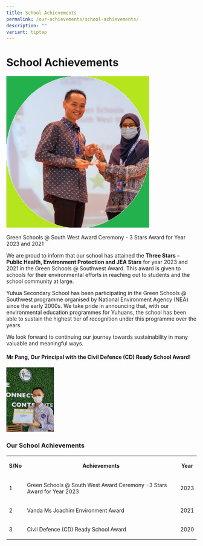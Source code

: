 ```yaml
---
title: School Achievements
permalink: /our-achievements/school-achievements/
description: ""
variant: tiptap
---
```

<h1><strong>School Achievements</strong></h1>
<div class="isomer-image-wrapper">
<img style="width: 75%;" height="auto" width="100%" alt="" src="/images/green_schools1.jpg">
</div>
<p>Green Schools @ South West Award Ceremony - 3 Stars Award for Year 2023
and 2021</p>
<p>We are proud to inform that our school has attained the&nbsp;<strong>Three Stars – Public Health, Environment Protection and JEA Stars</strong>&nbsp;for
year 2023 and 2021 in the Green Schools @ Southwest Award. This award is
given to schools for their environmental efforts in reaching out to students
and the school community at large.</p>
<p>Yuhua Secondary School has been participating in the Green Schools @ Southwest
programme organised by National Environment Agency (NEA) since the early
2000s. We take pride in announcing that, with our environmental education
programmes for Yuhuans, the school has been able to sustain the highest
tier of recognition under this programme over the years.</p>
<p>We look forward to continuing our journey towards sustainability in many
valuable and meaningful ways.</p>
<h4>Mr Pang, Our Principal with the Civil Defence (CD) Ready School Award!</h4>
<div class="isomer-image-wrapper">
<img style="width: 25%;" height="auto" width="100%" alt="" src="/images/SCDF%20CD%20readyWith%20Mr%20Pang.jpg">
</div>
<h3>Our School Achievements</h3>
<table style="minWidth: 75px">
<colgroup>
<col>
<col>
<col>
</colgroup>
<tbody>
<tr>
<th rowspan="1" colspan="1">
<p>S/No</p>
</th>
<th rowspan="1" colspan="1">
<p>Achievements</p>
</th>
<th rowspan="1" colspan="1">
<p>Year</p>
</th>
</tr>
<tr>
<td rowspan="1" colspan="1">
<p>1</p>
</td>
<td rowspan="1" colspan="1">
<p>Green Schools @ South West Award Ceremony -3 Stars Award for Year 2023</p>
</td>
<td rowspan="1" colspan="1">
<p>2023</p>
</td>
</tr>
<tr>
<td rowspan="1" colspan="1">
<p>2</p>
</td>
<td rowspan="1" colspan="1">
<p>Vanda Ms Joachim Environment Award</p>
</td>
<td rowspan="1" colspan="1">
<p>2021</p>
</td>
</tr>
<tr>
<td rowspan="1" colspan="1">
<p>3</p>
</td>
<td rowspan="1" colspan="1">
<p>Civil Defence (CD) Ready School Award</p>
</td>
<td rowspan="1" colspan="1">
<p>2020</p>
</td>
</tr>
</tbody>
</table>
<p></p>